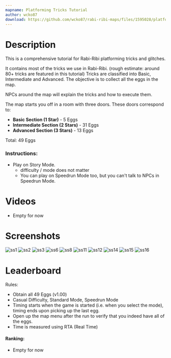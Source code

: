 ```yaml
---
mapname: Platforming Tricks Tutorial
author: wcko87
download: https://github.com/wcko87/rabi-ribi-maps/files/1595028/platforming_tricks_tutorial_v1_01.zip
---
```

# Description

This is a comprehensive tutorial for Rabi-Ribi platforming tricks and glitches.

It contains most of the tricks we use in Rabi-Ribi. (rough estimate: around 80+ tricks are featured in this tutorial) Tricks are classified into Basic, Intermediate and Advanced. The objective is to collect all the eggs in the map.

NPCs around the map will explain the tricks and how to execute them.

The map starts you off in a room with three doors. These doors correspond to:
* **Basic Section (1 Star)** - 5 Eggs
* **Intermediate Section (2 Stars)** - 31 Eggs
* **Advanced Section (3 Stars)** - 13 Eggs

Total: 49 Eggs

### Instructions:
* Play on Story Mode.
  - difficulty / mode does not matter
  - You can play on Speedrun Mode too, but you can't talk to NPCs in Speedrun Mode.

# Videos

* Empty for now

# Screenshots

![ss1](https://user-images.githubusercontent.com/27341392/34458902-6e9867d2-ee1e-11e7-98e7-e846bae22d3c.png)
![ss2](https://user-images.githubusercontent.com/27341392/34458903-726af8c0-ee1e-11e7-84a5-089342465af1.png)
![ss3](https://user-images.githubusercontent.com/27341392/34458905-76aa64e8-ee1e-11e7-9dcb-4aa42b1adb64.png)
![ss6](https://user-images.githubusercontent.com/27341392/34458906-821e8e94-ee1e-11e7-9159-f8f33fc18b19.png)
![ss8](https://user-images.githubusercontent.com/27341392/34458907-897cea00-ee1e-11e7-89dd-2f1062c5eb10.png)
![ss11](https://user-images.githubusercontent.com/27341392/34458908-8cbdcfea-ee1e-11e7-845b-927d9d899982.png)
![ss12](https://user-images.githubusercontent.com/27341392/34458910-8fea8fbe-ee1e-11e7-8397-ec4f3543dd11.png)
![ss14](https://user-images.githubusercontent.com/27341392/34458911-93b76dd8-ee1e-11e7-9398-cf9d8ec02026.png)
![ss15](https://user-images.githubusercontent.com/27341392/34458918-c0d3fd18-ee1e-11e7-993b-2e008814217c.png)
![ss16](https://user-images.githubusercontent.com/27341392/34458912-95a959bc-ee1e-11e7-9208-85b7a5ed6fe2.png)

# Leaderboard

Rules:
* Obtain all 49 Eggs (v1.00)
* Casual Difficulty, Standard Mode, Speedrun Mode
* Timing starts when the game is started (i.e. when you select the mode), timing ends upon picking up the last egg.
* Open up the map menu after the run to verify that you indeed have all of the eggs.
* Time is measured using RTA (Real Time)

#### Ranking:

* Empty for now
